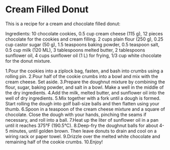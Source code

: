 # Cream Filled Donut

This is a recipe for a cream and chocolate filled donut:

Ingredients:
10 chocolate cookies, 0.5 cup cream cheese (115 g), 12 pieces chocolate for the cookies and cream filling. 2 cups plain flour (250 g), 0.25 cup castor sugar (50 g), 1.5 teaspoons baking powder, 0.5 teaspoon salt, 0.5 cup milk (120 ML), 3 tablespoons melted butter, 2 tablespoons sunflower oil, 4 cups sunflower oil (1 L) for frying, 1/3 cup white chocolate for the donut mixture.

1.Pour the cookies into a ziplock bag, fasten, and bash into crumbs using a rolling pin.
2.Pour half of the cookie crumbs into a bowl and mix with the cream cheese. Set aside.
3.Prepare the doughnut mixture by combining the flour, sugar, baking powder, and salt in a bowl. Make a well in the middle of the dry ingredients. 
4.Add the milk, melted butter, and sunflower oil into the well of dry ingredients. 
5.Mix together with a fork until a dough is formed. Start rolling the dough into golf ball-size balls and then flatten using your thumb.
6.Spoon in a teaspoon of the cream cheese mixture and a square of chocolate. Close the dough with your hands, pinching the seams if necessary, and roll into a ball. 
7.Heat up the liter of sunflower oil in a pan until it reaches 375°F (190.5°C). 
8.Deep-fry the doughnut balls for about 4-5 minutes, until golden brown. Then leave donuts to drain and cool on a wiring rack or paper towel. 
9.Drizzle over the melted white chocolate and remaining half of the cookie crumbs. 
10.Enjoy!
